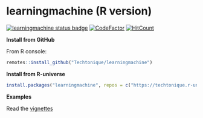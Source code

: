 # learningmachine (R version)

[![learningmachine status badge](https://techtonique.r-universe.dev/badges/learningmachine)](https://techtonique.r-universe.dev/learningmachine) [![CodeFactor](https://www.codefactor.io/repository/github/techtonique/learningmachine/badge)](https://www.codefactor.io/repository/github/techtonique/learningmachine) [![HitCount](https://hits.dwyl.com/Techtonique/learningmachine.svg?style=flat-square)](http://hits.dwyl.com/Techtonique/learningmachine) 

**Install from GitHub**

From R console:

```R
remotes::install_github("Techtonique/learningmachine")
```

**Install from R-universe**

```R
install.packages("learningmachine", repos = c("https://techtonique.r-universe.dev", "https://cloud.r-project.org"))
```

**Examples**

Read the [vignettes](./vignettes)
